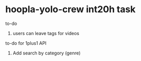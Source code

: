 # hoopla-yolo-crew int20h task

to-do

1. users can leave tags for videos


to-do for 1plus1 API

1. Add search by category (genre)
